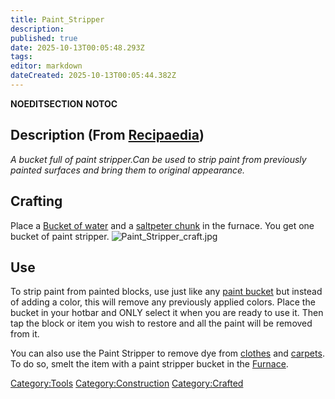 ```yaml
---
title: Paint_Stripper
description: 
published: true
date: 2025-10-13T00:05:48.293Z
tags: 
editor: markdown
dateCreated: 2025-10-13T00:05:44.382Z
---
```


__NOEDITSECTION__ __NOTOC__

## Description (From [Recipaedia](.. "wikilink"))

*A bucket full of paint stripper.Can be used to strip paint from
previously painted surfaces and bring them to original appearance.*

## Crafting

Place a [Bucket of water](Water_Bucket.md "wikilink") and a [saltpeter
chunk](../Minerals/Saltpeter_Chunk.md "wikilink") in the furnace. You get one bucket of
paint stripper. ![Paint_Stripper_craft.jpg](Paint_Stripper_craft.jpg
"Paint_Stripper_craft.jpg")

## Use

To strip paint from painted blocks, use just like any [paint
bucket](Paint_Bucket.md "wikilink") but instead of adding a color, this
will remove any previously applied colors. Place the bucket in your
hotbar and ONLY select it when you are ready to use it. Then tap the
block or item you wish to restore and all the paint will be removed from
it.

You can also use the Paint Stripper to remove dye from
[clothes](../Clothes/Clothing.md "wikilink") and [carpets](../Items/Carpet.md "wikilink"). To do
so, smelt the item with a paint stripper bucket in the
[Furnace](../Items/Furnace.md "wikilink").

[Category:Tools](Category:Tools "wikilink")
[Category:Construction](Category:Construction "wikilink")
[Category:Crafted](Category:Crafted "wikilink")